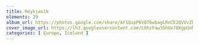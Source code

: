 ```yaml
---
title: Reykjavik
elements: 29
album_url: https://photos.google.com/share/AF1QipP6VOT6wbagLRnCE2QVVvZhi_GnWhjJxGDM88xCkgGRF3KxzXgUcHRFxQWt5XjBVw?key=cHNJZmoxV1N5NUxkQm8zR1ZNaUVMSk40clJVN2N3
cover_image_url: https://lh3.googleusercontent.com/L0hzFaw3ShUx78XgpUnNLlkICiUVNo87nUMCiOkvbH_8KSObWjOigASj3IN0UGgDA7OEKkPDsUff0jQQCFYkl60xZoDh98sYDnTRySJIlca5d0o3Yuy6A3u5P75a7DziO0oO2FB56bcuKZBkyWZBOH87vQ7jRu9IxddnUm9p0v7u7o2o9QMNTbBUCAP5e7kQ59eeafj_3cX8PX0Xi8w6oeJUr55fAQ3yV8fwzYLxagD4odtG3KbxpOgh2-bXeH-vWGydbBD_5PYHq3TxhMjqsCrHObcOg17FSTxZyOeimJMyQ36EQMSgiEoLh3MmmnA77w5GfEH9GzNEsYqBMBz_GY-hMH1B-wBviF7LbDO_wmNSL789pWXoNFOzit8G6CPmEhQr1hYDk6N-XGFFMje0btWsAjdCWQSv1BxLu3bXYjKaejumJ3DZMob3usb72iYMXksUVUpx_IgpxbHuoddPWcZFsSzhzLRpTgw7hnobrsSt4vZThjoJ9Wb8bUtfJzPXnE1CgryXuzo2UwLwNMDPNSicxCI7Ebnj29jCBr1dLBVHyFRaAYBGMnvXXW7LRWAMehmRPVvOl5Lxd9FclMLZfarnRvZgSMxEjCq9dPHBSwuXEhF5smxi8kXy_iG9qFwsnHSLuiy5X4CMWYIRgbQBA34-eA=s195-p-k-no
categories: [ Europe, Iceland ]
---
```

